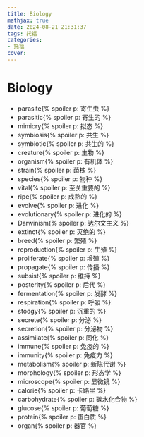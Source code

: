 ```yaml
---
title: Biology
mathjax: true
date: 2024-08-21 21:31:37
tags: 托福
categories:
- 托福
cover:
---
```


# Biology
- parasite{% spoiler p: 寄生虫 %}
- parasitic{% spoiler p: 寄生的 %}
- mimicry{% spoiler p: 拟态 %}
- symbiosis{% spoiler p: 共生 %}
- symbiotic{% spoiler p: 共生的 %}
- creature{% spoiler p: 生物 %}
- organism{% spoiler p: 有机体 %}
- strain{% spoiler p: 菌株 %}
- species{% spoiler p: 物种 %}
- vital{% spoiler p: 至关重要的 %}
- ripe{% spoiler p: 成熟的 %}
- evolve{% spoiler p: 进化 %}
- evolutionary{% spoiler p: 进化的 %}
- Darwinism{% spoiler p: 达尔文主义 %}
- extinct{% spoiler p: 灭绝的 %}
- breed{% spoiler p: 繁殖 %}
- reproduction{% spoiler p: 生殖 %}
- proliferate{% spoiler p: 增殖 %}
- propagate{% spoiler p: 传播 %}
- subsist{% spoiler p: 维持 %}
- posterity{% spoiler p: 后代 %}
- fermentation{% spoiler p: 发酵 %}
- respiration{% spoiler p: 呼吸 %}
- stodgy{% spoiler p: 沉重的 %}
- secrete{% spoiler p: 分泌 %}
- secretion{% spoiler p: 分泌物 %}
- assimilate{% spoiler p: 同化 %}
- immune{% spoiler p: 免疫的 %}
- immunity{% spoiler p: 免疫力 %}
- metabolism{% spoiler p: 新陈代谢 %}
- morphology{% spoiler p: 形态学 %}
- microscope{% spoiler p: 显微镜 %}
- calorie{% spoiler p: 卡路里 %}
- carbohydrate{% spoiler p: 碳水化合物 %}
- glucose{% spoiler p: 葡萄糖 %}
- protein{% spoiler p: 蛋白质 %}
- organ{% spoiler p: 器官 %}
